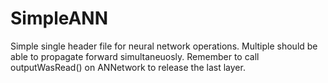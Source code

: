 # SimpleANN

Simple single header file for neural network operations. Multiple should be able to propagate forward simultaneuosly. Remember to call outputWasRead() on ANNetwork to release the last layer.
